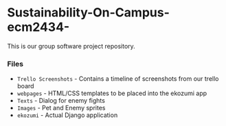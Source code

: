 # Sustainability-On-Campus-ecm2434-
This is our group software project repository.

### Files

- `Trello Screenshots` - Contains a timeline of screenshots from our trello board
- `webpages` - HTML/CSS templates to be placed into the ekozumi app
- `Texts` - Dialog for enemy fights
- `Images` - Pet and Enemy sprites
- `ekozumi` - Actual Django application